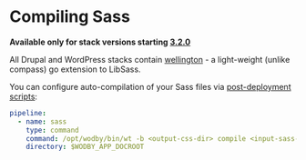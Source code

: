 # Compiling Sass

**Available only for stack versions starting [3.2.0](../stacks/README.md)**

All Drupal and WordPress stacks contain <a href="https://github.com/wellington/wellington" target="_blank">wellington</a> - a light-weight  (unlike compass) go extension to LibSass.

You can configure auto-compilation of your Sass files via [post-deployment scripts](../deployment/post-deployment-scripts.md):
 
```yml
pipeline:
  - name: sass
    type: command
    command: /opt/wodby/bin/wt -b <output-css-dir> compile <input-sass-dir>
    directory: $WODBY_APP_DOCROOT
```
